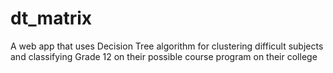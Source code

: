 # dt_matrix
 A web app that uses Decision Tree algorithm for clustering difficult subjects and classifying Grade 12 on their possible course program on their college
